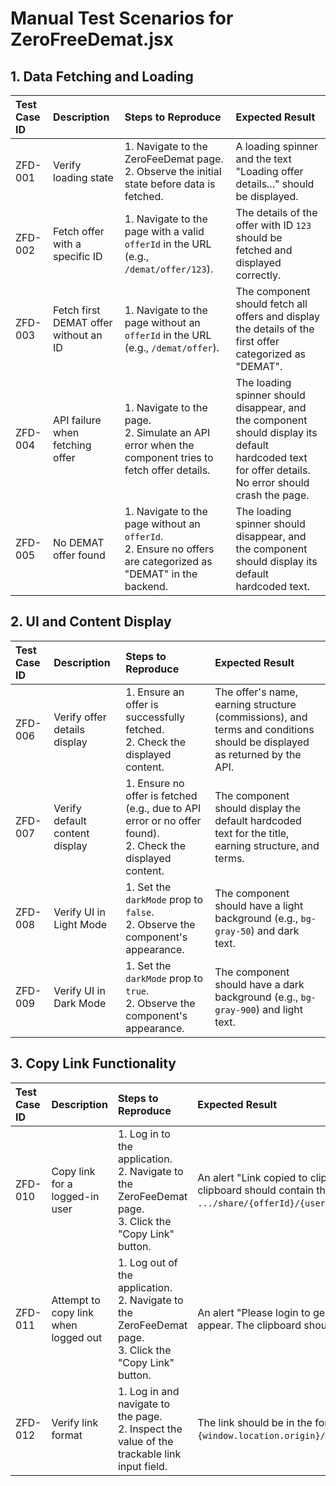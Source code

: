 
# Manual Test Scenarios for ZeroFreeDemat.jsx

## 1. Data Fetching and Loading

| Test Case ID | Description | Steps to Reproduce | Expected Result |
| :--- | :--- | :--- | :--- |
| ZFD-001 | Verify loading state | 1. Navigate to the ZeroFeeDemat page. <br> 2. Observe the initial state before data is fetched. | A loading spinner and the text "Loading offer details..." should be displayed. |
| ZFD-002 | Fetch offer with a specific ID | 1. Navigate to the page with a valid `offerId` in the URL (e.g., `/demat/offer/123`). | The details of the offer with ID `123` should be fetched and displayed correctly. |
| ZFD-003 | Fetch first DEMAT offer without an ID | 1. Navigate to the page without an `offerId` in the URL (e.g., `/demat/offer`). | The component should fetch all offers and display the details of the first offer categorized as "DEMAT". |
| ZFD-004 | API failure when fetching offer | 1. Navigate to the page. <br> 2. Simulate an API error when the component tries to fetch offer details. | The loading spinner should disappear, and the component should display its default hardcoded text for offer details. No error should crash the page. |
| ZFD-005 | No DEMAT offer found | 1. Navigate to the page without an `offerId`. <br> 2. Ensure no offers are categorized as "DEMAT" in the backend. | The loading spinner should disappear, and the component should display its default hardcoded text. |

## 2. UI and Content Display

| Test Case ID | Description | Steps to Reproduce | Expected Result |
| :--- | :--- | :--- | :--- |
| ZFD-006 | Verify offer details display | 1. Ensure an offer is successfully fetched. <br> 2. Check the displayed content. | The offer's name, earning structure (commissions), and terms and conditions should be displayed as returned by the API. |
| ZFD-007 | Verify default content display | 1. Ensure no offer is fetched (e.g., due to API error or no offer found). <br> 2. Check the displayed content. | The component should display the default hardcoded text for the title, earning structure, and terms. |
| ZFD-008 | Verify UI in Light Mode | 1. Set the `darkMode` prop to `false`. <br> 2. Observe the component's appearance. | The component should have a light background (e.g., `bg-gray-50`) and dark text. |
| ZFD-009 | Verify UI in Dark Mode | 1. Set the `darkMode` prop to `true`. <br> 2. Observe the component's appearance. | The component should have a dark background (e.g., `bg-gray-900`) and light text. |

## 3. Copy Link Functionality

| Test Case ID | Description | Steps to Reproduce | Expected Result |
| :--- | :--- | :--- | :--- |
| ZFD-010 | Copy link for a logged-in user | 1. Log in to the application. <br> 2. Navigate to the ZeroFeeDemat page. <br> 3. Click the "Copy Link" button. | An alert "Link copied to clipboard!" should appear. The clipboard should contain the correct shareable link (e.g., `.../share/{offerId}/{userId}`). |
| ZFD-011 | Attempt to copy link when logged out | 1. Log out of the application. <br> 2. Navigate to the ZeroFeeDemat page. <br> 3. Click the "Copy Link" button. | An alert "Please login to generate your share link." should appear. The clipboard should not be modified. |
| ZFD-012 | Verify link format | 1. Log in and navigate to the page. <br> 2. Inspect the value of the trackable link input field. | The link should be in the format: `{window.location.origin}/share/{offer._id}/{user._id}`. |
